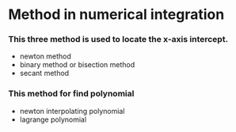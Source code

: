 # Method in numerical integration

### This three method is used to locate the x-axis intercept.

- newton method
- binary method or bisection method
- secant method

### This method for find polynomial

- newton interpolating polynomial
- lagrange polynomial
